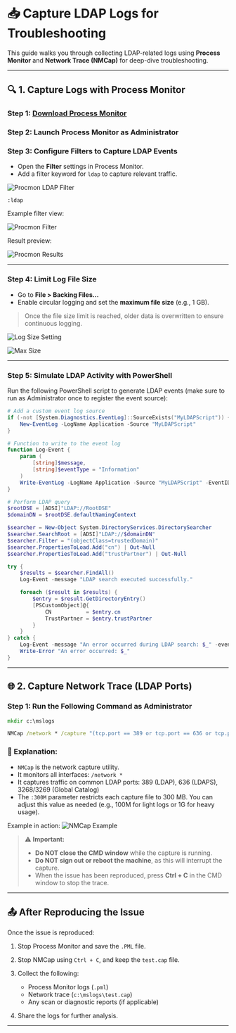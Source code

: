 # 📥 Capture LDAP Logs for Troubleshooting

This guide walks you through collecting LDAP-related logs using **Process Monitor** and **Network Trace (NMCap)** for deep-dive troubleshooting.

---

## 🔍 1. Capture Logs with Process Monitor

### Step 1: [Download Process Monitor](https://learn.microsoft.com/en-us/sysinternals/downloads/procmon)

### Step 2: Launch Process Monitor as Administrator

### Step 3: Configure Filters to Capture LDAP Events

* Open the **Filter** settings in Process Monitor.
* Add a filter keyword for `ldap` to capture relevant traffic.

![Procmon LDAP Filter](https://github.com/user-attachments/assets/aeedb5a3-2ef6-4c2b-8205-71ef8aed8968)

```
:ldap
```

Example filter view:

![Procmon Filter](https://github.com/user-attachments/assets/8857d58e-84f5-4eeb-9dd9-af1dc815cdb3)

Result preview:

![Procmon Results](https://github.com/user-attachments/assets/3bf22dc8-bbc3-4d83-9910-8379b79ec23a)

---

### Step 4: Limit Log File Size

* Go to **File > Backing Files...**
* Enable circular logging and set the **maximum file size** (e.g., 1 GB).

> Once the file size limit is reached, older data is overwritten to ensure continuous logging.

![Log Size Setting](https://github.com/user-attachments/assets/a7a585b3-f802-4f9e-9ae7-d46b26b7f0a1)

![Max Size](https://github.com/user-attachments/assets/24655d8c-15b9-457d-a892-49b1151af058)

---

### Step 5: Simulate LDAP Activity with PowerShell

Run the following PowerShell script to generate LDAP events (make sure to run as Administrator once to register the event source):

```powershell
# Add a custom event log source
if (-not [System.Diagnostics.EventLog]::SourceExists("MyLDAPScript")) {
    New-EventLog -LogName Application -Source "MyLDAPScript"
}

# Function to write to the event log
function Log-Event {
    param (
        [string]$message,
        [string]$eventType = "Information"
    )
    Write-EventLog -LogName Application -Source "MyLDAPScript" -EventID 1000 -EntryType $eventType -Message $message
}

# Perform LDAP query
$rootDSE = [ADSI]"LDAP://RootDSE"
$domainDN = $rootDSE.defaultNamingContext

$searcher = New-Object System.DirectoryServices.DirectorySearcher
$searcher.SearchRoot = [ADSI]"LDAP://$domainDN"
$searcher.Filter = "(objectClass=trustedDomain)"
$searcher.PropertiesToLoad.Add("cn") | Out-Null
$searcher.PropertiesToLoad.Add("trustPartner") | Out-Null

try {
    $results = $searcher.FindAll()
    Log-Event -message "LDAP search executed successfully."

    foreach ($result in $results) {
        $entry = $result.GetDirectoryEntry()
        [PSCustomObject]@{
            CN           = $entry.cn
            TrustPartner = $entry.trustPartner
        }
    }
} catch {
    Log-Event -message "An error occurred during LDAP search: $_" -eventType "Error"
    Write-Error "An error occurred: $_"
}
```

---

## 🌐 2. Capture Network Trace (LDAP Ports)

### Step 1: Run the Following Command as Administrator

```cmd
mkdir c:\mslogs

NMCap /network * /capture "(tcp.port == 389 or tcp.port == 636 or tcp.port==3268 or tcp.port == 3269)" /file c:\mslogs\test.cap:300M
```

### 📌 Explanation:

* `NMCap` is the network capture utility.
* It monitors all interfaces: `/network *`
* It captures traffic on common LDAP ports: 389 (LDAP), 636 (LDAPS), 3268/3269 (Global Catalog)
* The `:300M` parameter restricts each capture file to 300 MB. You can adjust this value as needed (e.g., 100M for light logs or 1G for heavy usage).

Example in action:
![NMCap Example](https://github.com/user-attachments/assets/a4f7bd5d-989c-47b0-a4fd-26385ec57517)

> ⚠️ **Important:**
>
> * **Do NOT close the CMD window** while the capture is running.
> * **Do NOT sign out or reboot the machine**, as this will interrupt the capture.
> * When the issue has been reproduced, press **Ctrl + C** in the CMD window to stop the trace.

---

## 📤 After Reproducing the Issue

Once the issue is reproduced:

1. Stop Process Monitor and save the `.PML` file.
2. Stop NMCap using `Ctrl + C`, and keep the `test.cap` file.
3. Collect the following:

   * Process Monitor logs (`.pml`)
   * Network trace (`c:\mslogs\test.cap`)
   * Any scan or diagnostic reports (if applicable)
4. Share the logs for further analysis.

---
